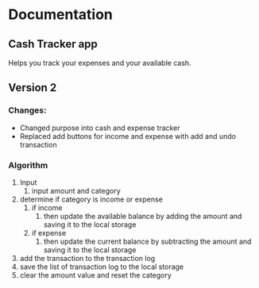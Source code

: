 # Documentation

## Cash Tracker app
Helps you track your expenses and your available cash.

## Version 2
### Changes:
- Changed purpose into cash and expense tracker
- Replaced add buttons for income and expense with add and undo transaction

### Algorithm
1. Input
    1. input amount and category
2. determine if category is income or expense
    1. if income 
        1. then update the available balance by adding the amount and saving it to the local storage
    2. if expense
        1. then update the current balance by subtracting the amount and saving it to the local storage
3. add the transaction to the transaction log
4. save the list of transaction log to the local storage
5. clear the amount value and reset the category